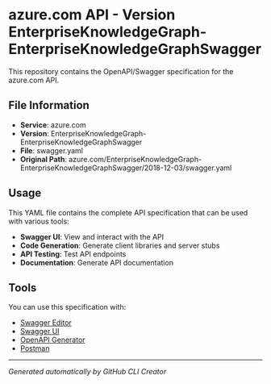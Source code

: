 # azure.com API - Version EnterpriseKnowledgeGraph-EnterpriseKnowledgeGraphSwagger

This repository contains the OpenAPI/Swagger specification for the azure.com API.

## File Information

- **Service**: azure.com
- **Version**: EnterpriseKnowledgeGraph-EnterpriseKnowledgeGraphSwagger
- **File**: swagger.yaml
- **Original Path**: azure.com/EnterpriseKnowledgeGraph-EnterpriseKnowledgeGraphSwagger/2018-12-03/swagger.yaml

## Usage

This YAML file contains the complete API specification that can be used with various tools:

- **Swagger UI**: View and interact with the API
- **Code Generation**: Generate client libraries and server stubs
- **API Testing**: Test API endpoints
- **Documentation**: Generate API documentation

## Tools

You can use this specification with:

- [Swagger Editor](https://editor.swagger.io/)
- [Swagger UI](https://swagger.io/tools/swagger-ui/)
- [OpenAPI Generator](https://openapi-generator.tech/)
- [Postman](https://www.postman.com/)

---

*Generated automatically by GitHub CLI Creator*
